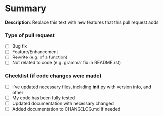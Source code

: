 # Summary

**Description**: Replace this text with new features that this pull request adds

### Type of pull request
- [ ] Bug fix
- [ ] Feature/Enhancement
- [ ] Rewrite (e.g. of a function)
- [ ] Not related to code (e.g. grammar fix in README.rst)

### Checklist (if code changes were made)
- [ ] I've updated necessary files, including __init__.py with version info, and other
- [ ] My code has been fully tested
- [ ] Updated documentation with necessary changed
- [ ] Added documentation to CHANGELOG.md if needed
